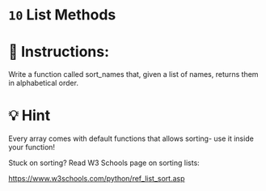 # `10` List Methods
# 📝 Instructions:
Write a function called sort_names that, given a list of names, returns them in alphabetical order.

# 💡 Hint
Every array comes with default functions that allows sorting- use it inside your function!

Stuck on sorting? Read W3 Schools page on sorting lists:

https://www.w3schools.com/python/ref_list_sort.asp